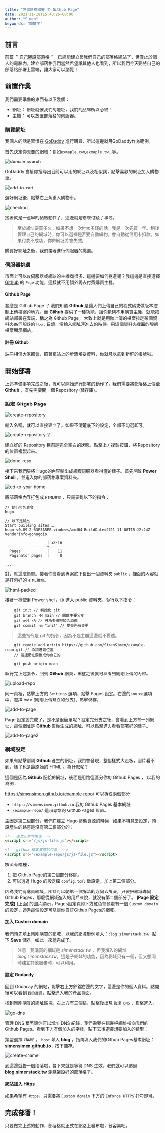 ```yaml
---
title: "將部落格部署 至 Github Page"
date: 2021-11-18T15:40:26+08:00
author: "Simen"
keywords: "關鍵字"
---
```


## 前言

前篇 ＂[自己架設部落格](/posts/my-first-post)＂，已經能建立起我們自己的部落格網站了，但僅止於個人的電腦內。建立部落格我們當然希望讓其他人也看到，所以我們今天要將自己的部落格部署上雲端，讓大家可以瀏覽！

## 前置作業

我們需要準備的東西有以下幾個：

- 網址： 網址就像我們的地址，我們的品牌所以必備！
- 主機： 可以放置部落格的伺服器。

### 購買網址

我個人的話是習慣在 [GoDaddy](https://tw.godaddy.com/) 進行購買，所以這邊就用GoDaddy作為範例。

首先決定你想要的網域：例如`exmaple.com`,`exmaple.tw`...等。

![domain-search](/images/deploy-to-github-page/domain-search.png "搜尋你喜歡的網址")

GoDaddy 會幫你搜尋出目前可以用的網址以及相似詞，點擊喜歡的網址加入購物車。

![add-to-cart](/images/deploy-to-github-page/add-to-cart.png "將網址加入購物車")

選好網址後，點擊右上角進入購物車。

![checkout](/images/deploy-to-github-page/checkout.png "購物車 - 結帳")

接著就是一連串的結帳動作了，這邊就是乖乖付錢了事啦。

> 至於網址要買多久，如果不想一次付太多錢的話，我是一次先買一年。稍後管理自己的網域時，你可以選擇是否要自動續約，會自動從信用卡扣款。如果付款不成功，你的網址將會失效。

購買好網址之後，我們接著進行伺服器的挑選。

### 伺服器挑選

市面上可以放伺服器或網站的主機商很多，這邊要如何挑選呢？我這邊是直接選擇 [Github](https://github.com/) 的 `Page` 功能，這樣就不用額外再去付費購買主機。

#### Github Page

甚麼是 Github Page ？ 我們知道 **Github** 是讓人們上傳自己的程式碼或做版本控制上傳檔案的地方。而 **Github** 提供了一種功能，讓你能夠不用購買主機，就能把網站部署在雲端，稱之為 Github Page。 大致上就是用你上傳的檔案指定某個資料夾為伺服器的 `Host` 目錄，當輸入網址連進去的時候，用這個資料夾裡面的靜態檔案顯示網站。

#### 註冊 Github

註冊相信大家都會，照著網站上的步驟填妥資料，你就可以拿到新鮮的帳號啦。

## 開始部署

上述準備事項完成之後，就可以開始進行部署的動作了。我們需要將部落格上傳至 **Github** ，首先需要開一個 Repository (儲存庫)。

### 設定 Gitgub Page

![create-repository](/images/deploy-to-github-page/create-repository.png "建立儲存庫")

輸入名稱，就可以直接建立了。如果不清楚底下的設定，全部不勾選即可。

![create-repository-2](/images/deploy-to-github-page/create-repository-2.png "建立儲存庫 - 填寫")

建立好的 Repository 目前是完全空白的狀態。點擊上方複製按鈕，將 Repository 的位置複製起來。

![done-repo](/images/deploy-to-github-page/done-repo.png "完成建立")

接下來我們要將 Hugo的內容輸出成網頁伺服器看得懂的樣子。首先開啟 **Power Shell** ，並進入你的部落格專案資料夾。

![cd-to-your-home](/images/deploy-to-github-page/cd-to-your-home.png "進入專案資料夾")

將部落格內容打包成 `HTML檔案` ，只需要跑以下的指令：

```shell
// 執行打包命令
hugo

// 以下是輸出
Start building sites …
hugo v0.89.2-63E3A5EB windows/amd64 BuildDate=2021-11-08T15:22:24Z VendorInfo=gohugoio

                   | ZH-TW
-------------------+--------
  Pages            |    11
  Paginator pages  |     0
  
...
```

對，就這麼簡單。接著你會看到專案底下長出一個資料夾 `public` ，裡面的內容就是打包好的 `HTML檔案`。

![html-packed](/images/deploy-to-github-page/html-packed.png "打包成功!")

接著一樣使用 Power shell，`CD` 進入 public 資料夾，執行以下指令：

```shell
    git init // 初始化 git
    git branch -M main // 開啟主要分支
    git add -A // 將所有檔案加入追蹤
    git commit -m "init" // 提交所有變更
```

> 這些指令是 git 的指令，因為不是主題這邊就不贅述。

```shell
    git remote add origin https://github.com/SimenSimen/example-repo.git // 添加遠端位置
    // 這邊網址要換成你自己的

    git push origin main
```

執行完上述指令，回到 **Github** 網頁，重整之後就可以看到剛剛上傳的內容。

![upload-repo](/images/deploy-to-github-page/upload-repo.png "上傳成功!")

同一頁裡，點擊上方的 `Settings` 選項，點擊 Pages 設定。右邊的`source`選項中，選擇 `Main` (剛剛上傳建立的分支)，點擊儲存。

![add-to-page](/images/deploy-to-github-page/add-to-page.png "加入 Page 設定")

Page 設定就完成了，是不是很簡單呢？設定完分支之後，會看到上方有一列網址，這個網址是 **Github** 幫你生成的網址，可以點擊進入看看部署好的樣子。

![add-to-page2](/images/deploy-to-github-page/add-to-page-2.png "Page 設定完成")

### 網域設定

如果有點擊剛剛 **Github** 產生的網址，我們會發現，整個樣式大走板，圖片看不到，樣子也是最原始的 HTML 。為什麼呢？

這個是因為 **Github** 配給的網址，後面是用路徑區分你的 Github Pages ， 以我的為例：

https://simensimen.github.io/example-repo/ 可以拆成兩個部分

- `https://simensimen.github.io` 我的 Github Pages 基本網址
- `/example-repo/` 這項專案的 Github Pages 位置。

主因是第二個部分，我們在建立 Hugo 靜態資源的時候，如果不特意去設定，預設產生的路徑是沒有第二個部分的：

```html
<!-- 產生出來的路徑 -->
<script src="/js/js-file.js"></script>

<!-- github 檔案實際的位置  -->
<script src="/example-repo/js/js-file.js"></script>
```

解法有兩種：

1. 把 Github Page的第二個部分移除。
2. 可以透過 Hugo 的設定檔 `config.toml` 做設定，加上第二個部分。

因為我們有購買網域，所以可以朝第一個解法的方向去解決，只要把網域導向 Github Pages，那麼從網域進入的用戶來說，就沒有第二個部分了。 **[Page 設定完成]** (上面) 的圖片顯示，Pages設定頁的下方紅色箭頭處有一個 `Custom domain`的設定，透過這個設定可以讓你自訂Github Pages的網域。

#### 加入 Custom domain

我們預先填上剛剛購買的網域，以我的網域舉例填入：`blog.simenstack.tw`，點下 **Save** 儲存。如此一來就完成了。

> 注意：我購買的網域是 *simenstack.tw* ，但我填入的網址 *blog.simenstack.tw*。這是子網域的功能，因為網域只有一個，但又想同時建立其他服務時，可以利用。

#### 設定 Godaddy

回到 Godaday 的網站，點擊右上方鈴鐺右邊的文字，這邊是你的個人資料。點開後可以看到 `我的產品`，點擊進入我的產品頁面。

找到剛剛購買的網址區塊，右上方有三個點，點擊後出現 `管理 DNS` ，點擊進入。


![go-dns](/images/deploy-to-github-page/Dns.png "我的產品 -> 網域 -> 管理DNS")

管理 DNS 葉面讓你可以增加 DNS 紀錄，我們需要在這邊把網址指向我們的 Github Pages。看到下方有個加入的字樣，點下去後選擇想要加入的類型：

類型選擇 `CNAME` ， `host` 填入 **blog** ，指向填入我們的Github Pages基本網址： **simensimen.github.io**，按下儲存。

![create-cname](/images/deploy-to-github-page/create-cname.png "建立 DNS 紀錄")

到這邊就告一個段落啦，接下來就是等待 DNS 生效，我們就可以透過 **blog.simenstack.tw** 瀏覽架設好的部落格了。

#### 網站加入 Https

如果希望有 `Https`，只需要將 `Custom domain` 下方的 `Enforce HTTPS` 打勾即可。

## 完成部署！

只要做完上述的動作，部落格就正式在網路上發布啦，很容易吧。